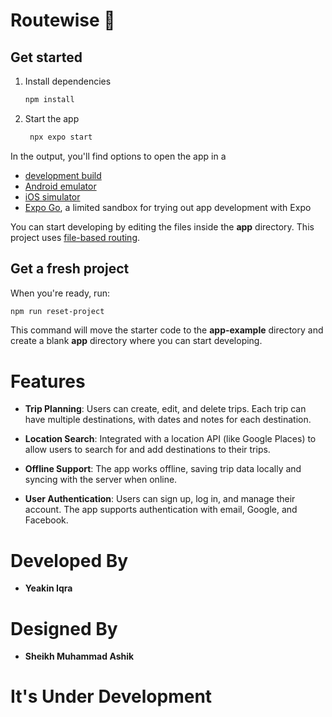 # Routewise 👋

## Get started

1. Install dependencies

   ```bash
   npm install
   ```

2. Start the app

   ```bash
    npx expo start
   ```

In the output, you'll find options to open the app in a

- [development build](https://docs.expo.dev/develop/development-builds/introduction/)
- [Android emulator](https://docs.expo.dev/workflow/android-studio-emulator/)
- [iOS simulator](https://docs.expo.dev/workflow/ios-simulator/)
- [Expo Go](https://expo.dev/go), a limited sandbox for trying out app development with Expo

You can start developing by editing the files inside the **app** directory. This project uses [file-based routing](https://docs.expo.dev/router/introduction).

## Get a fresh project

When you're ready, run:

```bash
npm run reset-project
```

This command will move the starter code to the **app-example** directory and create a blank **app** directory where you can start developing.

# Features

- **Trip Planning**: Users can create, edit, and delete trips. Each trip can have multiple destinations, with dates and notes for each destination.

- **Location Search**: Integrated with a location API (like Google Places) to allow users to search for and add destinations to their trips.

- **Offline Support**: The app works offline, saving trip data locally and syncing with the server when online.

- **User Authentication**: Users can sign up, log in, and manage their account. The app supports authentication with email, Google, and Facebook.


# Developed By
 - **Yeakin Iqra**

 # Designed By
 - **Sheikh Muhammad Ashik**

# It's Under Development 

